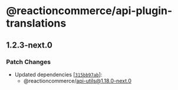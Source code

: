# @reactioncommerce/api-plugin-translations

## 1.2.3-next.0

### Patch Changes

- Updated dependencies [[`315bb97ab`](https://github.com/reactioncommerce/reaction/commit/315bb97abc3e70dcb1a89da8adca5468302b24be)]:
  - @reactioncommerce/api-utils@1.18.0-next.0
